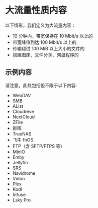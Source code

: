 # 大流量性质内容

以下情形，我们定义为大流量内容：

- 10 分钟内，带宽保持在 10 Mbit/s 以上的
- 带宽峰值到达 100 Mbit/s 以上的
- 传输超过 100 MiB 以上大小的文件的
- 搭建图床、文件分享、网盘程序的

## 示例内容

请注意，此处包括但不限于以下内容:

- WebDAV
- SMB
- AList
- Cloudreve
- NextCloud
- ZFile
- 群晖
- TrueNAS
- 飞牛 fnOS
- FTP（含 SFTP/FTPS 等）
- MinIO
- Emby
- Jellyfin
- SRS
- Navidrome
- Vidon
- Plex
- Kodi
- Infuse
- Lsky Pro
